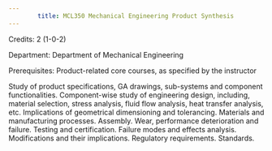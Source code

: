 ```yaml
---
        title: MCL350 Mechanical Engineering Product Synthesis
---
```

Credits: 2 (1-0-2)

Department: Department of Mechanical Engineering

Prerequisites: Product-related core courses, as specified by the instructor

Study of product specifications, GA drawings, sub-systems and component functionalities. Component-wise study of engineering design, including, material selection, stress analysis, fluid flow analysis, heat transfer analysis, etc. Implications of geometrical dimensioning and tolerancing. Materials and manufacturing processes. Assembly. Wear, performance deterioration and failure. Testing and certification. Failure modes and effects analysis. Modifications and their implications. Regulatory requirements. Standards.